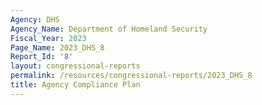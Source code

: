 ```yaml
---
Agency: DHS
Agency_Name: Department of Homeland Security
Fiscal_Year: 2023
Page_Name: 2023_DHS_8
Report_Id: '8'
layout: congressional-reports
permalink: /resources/congressional-reports/2023_DHS_8
title: Agency Compliance Plan
---
```

